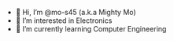 - 👋 Hi, I’m @mo-s45 (a.k.a Mighty Mo)
- 👀 I’m interested in Electronics
- 🌱 I’m currently learning Computer Engineering

<!---
mo-s45/mo-s45 is a ✨ special ✨ repository because its `README.md` (this file) appears on your GitHub profile.
You can click the Preview link to take a look at your changes.
--->
